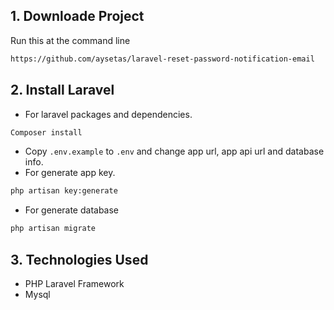 ## 1. Downloade Project
Run this at the command line<br>
```bash
https://github.com/aysetas/laravel-reset-password-notification-email
```
## 2. Install Laravel
- For laravel packages and dependencies.
```bash
Composer install
```
- Copy `.env.example` to `.env` and change app url, app api url and database info.
- For generate app key.
```bash
php artisan key:generate
``` 
- For generate database
```bash
php artisan migrate 
``` 


## 3. Technologies Used

- PHP Laravel Framework
- Mysql

